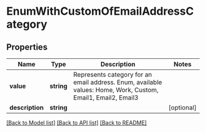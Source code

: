 # EnumWithCustomOfEmailAddressCategory


## Properties
Name | Type | Description | Notes
---- | ---- | ----------- | -----
**value** | **string** | Represents category for an email address. Enum, available values: Home, Work, Custom, Email1, Email2, Email3 | 
**description** | **string** |  | [optional] 




[[Back to Model list]](README.md#documentation-for-models) [[Back to API list]](README.md#documentation-for-api-endpoints) [[Back to README]](README.md)

